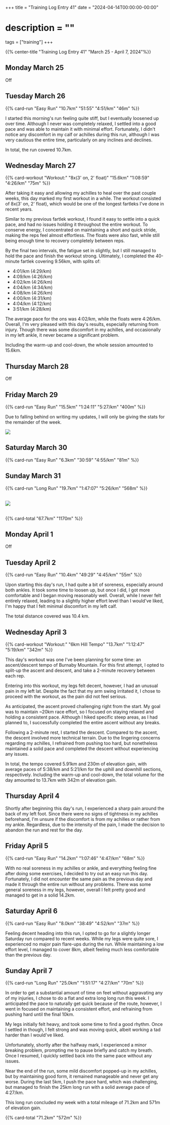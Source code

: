 +++
title = "Training Log Entry 41"
date = "2024-04-14T00:00:00-00:00"
# description = ""
tags = ["training"]
+++

{{% center-title "Training Log Entry 41" "March 25 - April 7, 2024"%}}

## Monday March 25

Off

## Tuesday March 26

{{% card-run "Easy Run" "10.7km" "51:55" "4:51/km" "46m" %}}

I started this morning's run feeling quite stiff, but I eventually loosened up over time.
Although I never was completely relaxed, I settled into a good pace and was able to maintain it with minimal effort. 
Fortunately, I didn't notice any discomfort in my calf or achilles during this run, although I was very cautious the entire time, particularly on any inclines and declines. 

In total, the run covered 10.7km.


## Wednesday March 27

{{% card-workout "Workout:" "8x(3' on, 2' float)" "15.6km" "1:08:59" "4:26/km" "75m" %}}

After taking it easy and allowing my achilles to heal over the past couple weeks, this day marked my first workout in a while.
The workout consisted of 8x(3' on, 2' float), which would be one of the longest fartleks I've done in recent years.

Similar to my previous fartlek workout, I found it easy to settle into a quick pace, and had no issues holding it throughout the entire workout. 
To conserve energy, I concentrated on maintaining a short and quick stride, making the reps feel almost effortless.
The floats were also fast, while still being enough time to recovery completely between reps.

By the final two intervals, the fatigue set in slightly, but I still managed to hold the pace and finish the workout strong.
Ultimately, I completed the 40-minute fartlek covering 9.56km, with splits of:

- 4:01/km (4:29/km)
- 4:09/km (4:26/km)
- 4:02/km (4:26/km)
- 4:04/km (4:34/km)
- 4:08/km (4:26/km)
- 4:00/km (4:31/km)
- 4:04/km (4:12/km)
- 3:51/km (4:28/km)

The average pace for the ons was 4:02/km, while the floats were 4:26/km. 
Overall, I'm very pleased with this day's results, especially returning from injury.
Though there was some discomfort in my achilles, and occasionally in my left ankle, it never became a significant problem. 

Including the warm-up and cool-down, the whole session amounted to 15.6km.


## Thursday March 28

Off


## Friday March 29

{{% card-run "Easy Run" "15.5km" "1:24:11" "5:27/km" "400m" %}}

Due to falling behind on writing my updates, I will only be giving the stats for the remainder of the week.

<div class="landscape"><img src="/images/gallery/2024/21.jpg.webp"></div>

## Saturday March 30

{{% card-run "Easy Run" "6.3km" "30:59" "4:55/km" "81m" %}}


## Sunday March 31

{{% card-run "Long Run" "19.7km" "1:47:07" "5:26/km" "568m" %}}

<br>

<div class="portrait"><img src="/images/gallery/2024/22.jpg.webp"></div>

<br>

{{% card-total "67.7km" "1170m" %}}


## Monday April 1

Off

## Tuesday April 2

{{% card-run "Easy Run" "10.4km" "49:29" "4:45/km" "55m" %}}

Upon starting this day's run, I had quite a bit of soreness, especially around both ankles.
It took some time to loosen up, but once I did, I got more comfortable and I began moving reasonably well. 
Overall, while I never felt entirely relaxed, leading to a slightly higher effort level than I would've liked, I'm happy that I felt minimal discomfort in my left calf.

The total distance covered was 10.4 km.


## Wednesday April 3

{{% card-workout "Workout:" "6km Hill Tempo" "13.7km" "1:12:47" "5:19/km" "342m" %}}

This day's workout was one I've been planning for some time: an ascent/descent tempo of Burnaby Mountain.
For this first attempt, I opted to split-up the ascent and descent, and take a 2-minute recovery between each rep. 

Entering into this workout, my legs felt decent, however, I had an unusual pain in my left lat.
Despite the fact that my arm swing irritated it, I chose to proceed with the workout, as the pain did not feel serious.

As anticipated, the ascent proved challenging right from the start. 
My goal was to maintain ~20km race effort, so I focused on staying relaxed and holding a consistent pace.
Although I hiked specific steep areas, as I had planned to, I successfully completed the entire ascent without any breaks.

Following a 2-minute rest, I started the descent. 
Compared to the ascent, the descent involved more technical terrain.
Due to the lingering concerns regarding my achilles, I refrained from pushing too hard, but nonetheless maintained a solid pace and completed the descent without experiencing any issues.

In total, the tempo covered 5.91km and 230m of elevation gain, with average paces of 5:38/km and 5:21/km for the uphill and downhill sections, respectively.
Including the warm-up and cool-down, the total volume for the day amounted to 13.7km with 342m of elevation gain.


## Thursday April 4

Shortly after beginning this day's run, I experienced a sharp pain around the back of my left foot.
Since there were no signs of tightness in my achilles beforehand, I'm unsure if the discomfort is from my achilles or rather from my ankle.
Regardless, due to the intensity of the pain, I made the decision to abandon the run and rest for the day.


## Friday April 5

{{% card-run "Easy Run" "14.2km" "1:07:46" "4:47/km" "68m" %}}

With no real soreness in my achilles or ankle, and everything feeling fine after doing some exercises, I decided to try out an easy run this day.
Fortunately, I did not encounter the same pain as the previous day and made it through the entire run without any problems.
There was some general soreness in my legs, however, overall I felt pretty good and managed to get in a solid 14.2km.  


## Saturday April 6

{{% card-run "Easy Run" "8.0km" "38:49" "4:52/km" "37m" %}}

Feeling decent heading into this run, I opted to go for a slightly longer Saturday run compared to recent weeks.
While my legs were quite sore, I experienced no major pain flare-ups during the run. 
While maintaining a low effort level, I managed to cover 8km, albeit feeling much less comfortable than the previous day.


## Sunday April 7

{{% card-run "Long Run" "25.0km" "1:51:17" "4:27/km" "70m" %}}

In order to get a substantial amount of time on feet without aggravating any of my injuries, I chose to do a flat and extra long long run this week.
I anticipated the pace to naturally get quick because of the route, however, I went in focused on maintaining a consistent effort, and refraining from pushing hard until the final 10km. 

My legs initially felt heavy, and took some time to find a good rhythm.
Once I settled in though, I felt strong and was moving quick, albeit working a tad harder than I would've liked.

Unfortunately, shortly after the halfway mark, I experienced a minor breaking problem, prompting me to pause briefly and catch my breath.
Once I resumed, I quickly settled back into the same pace without any issues.

Near the end of the run, some mild discomfort popped-up in my achilles, but by maintaining good form, it remained manageable and never get any worse.
During the last 5km, I push the pace hard, which was challenging, but managed to finish the 25km long run with a solid average pace of 4:27/km.

This long run concluded my week with a total mileage of 71.2km and 571m of elevation gain.

{{% card-total "71.2km" "572m" %}}

